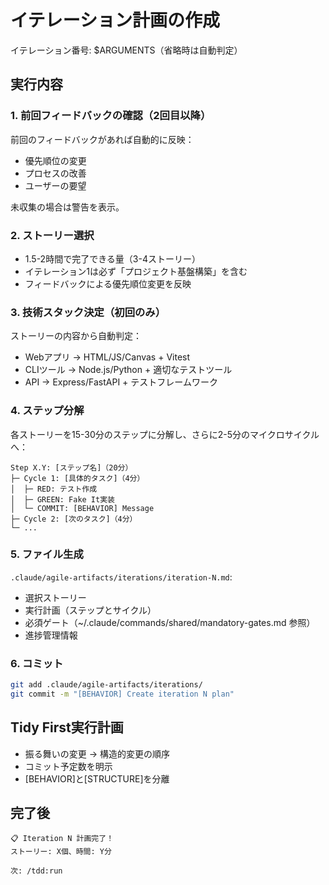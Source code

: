 # イテレーション計画の作成

イテレーション番号: $ARGUMENTS（省略時は自動判定）

## 実行内容

### 1. 前回フィードバックの確認（2回目以降）
前回のフィードバックがあれば自動的に反映：
- 優先順位の変更
- プロセスの改善
- ユーザーの要望

未収集の場合は警告を表示。

### 2. ストーリー選択
- 1.5-2時間で完了できる量（3-4ストーリー）
- イテレーション1は必ず「プロジェクト基盤構築」を含む
- フィードバックによる優先順位変更を反映

### 3. 技術スタック決定（初回のみ）
ストーリーの内容から自動判定：
- Webアプリ → HTML/JS/Canvas + Vitest
- CLIツール → Node.js/Python + 適切なテストツール
- API → Express/FastAPI + テストフレームワーク

### 4. ステップ分解
各ストーリーを15-30分のステップに分解し、さらに2-5分のマイクロサイクルへ：

```
Step X.Y: [ステップ名]（20分）
├─ Cycle 1: [具体的タスク]（4分）
│  ├─ RED: テスト作成
│  ├─ GREEN: Fake It実装
│  └─ COMMIT: [BEHAVIOR] Message
├─ Cycle 2: [次のタスク]（4分）
└─ ...
```

### 5. ファイル生成
`.claude/agile-artifacts/iterations/iteration-N.md`:
- 選択ストーリー
- 実行計画（ステップとサイクル）
- 必須ゲート（~/.claude/commands/shared/mandatory-gates.md 参照）
- 進捗管理情報

### 6. コミット
```bash
git add .claude/agile-artifacts/iterations/
git commit -m "[BEHAVIOR] Create iteration N plan"
```

## Tidy First実行計画
- 振る舞いの変更 → 構造的変更の順序
- コミット予定数を明示
- [BEHAVIOR]と[STRUCTURE]を分離

## 完了後
```
📋 Iteration N 計画完了！
ストーリー: X個、時間: Y分

次: /tdd:run
```

